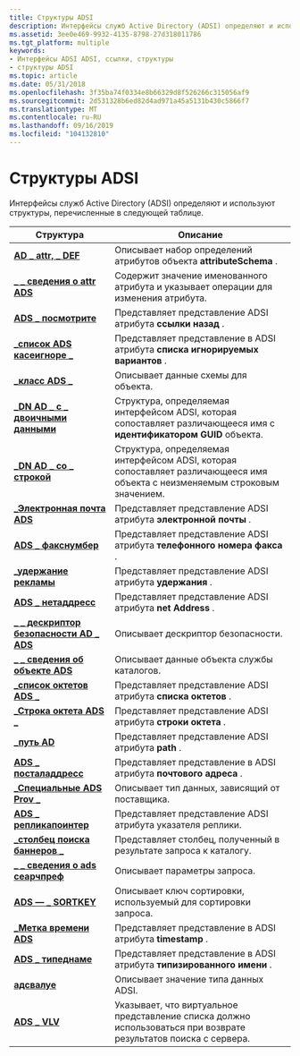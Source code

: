 ```yaml
---
title: Структуры ADSI
description: Интерфейсы служб Active Directory (ADSI) определяют и используют структуры, перечисленные в следующей таблице.
ms.assetid: 3ee0e469-9932-4135-8798-27d318011786
ms.tgt_platform: multiple
keywords:
- Интерфейсы ADSI ADSI, ссылки, структуры
- структуры ADSI
ms.topic: article
ms.date: 05/31/2018
ms.openlocfilehash: 3f35ba74f0334e8b66329d8f526266c315056af9
ms.sourcegitcommit: 2d531328b6ed82d4ad971a45a5131b430c5866f7
ms.translationtype: MT
ms.contentlocale: ru-RU
ms.lasthandoff: 09/16/2019
ms.locfileid: "104132810"
---
```

# <a name="adsi-structures"></a>Структуры ADSI

Интерфейсы служб Active Directory (ADSI) определяют и используют структуры, перечисленные в следующей таблице.



| Структура                                                                      | Описание                                                                                                    |
|--------------------------------------------------------------------------------|----------------------------------------------------------------------------------------------------------------|
| [**AD \_ attr, \_ DEF**](/windows/desktop/api/Iads/ns-iads-ads_attr_def)<br/>                              | Описывает набор определений атрибутов объекта **attributeSchema** .<br/>                          |
| [**\_ \_ сведения о attr ADS**](/windows/desktop/api/Iads/ns-iads-ads_attr_info)<br/>                            | Содержит значение именованного атрибута и указывает операции для изменения атрибута.<br/>              |
| [**ADS \_ посмотрите**](/windows/win32/api/iads/ns-iads-ads_backlink)<br/>                               | Представляет представление ADSI атрибута **ссылки назад** .<br/>                                   |
| [**\_список ADS касеигноре \_**](/windows/desktop/api/Iads/ns-iads-ads_caseignore_list)<br/>                | Представляет представление в ADSI атрибута **списка игнорируемых вариантов** .<br/>                            |
| [**\_класс ADS \_**](/windows/desktop/api/Iads/ns-iads-ads_class_def)<br/>                            | Описывает данные схемы для объекта.<br/>                                                                |
| [**\_DN AD \_ с \_ двоичными данными**](/windows/win32/api/iads/ns-iads-ads_dn_with_binary)<br/>                 | Структура, определяемая интерфейсом ADSI, которая сопоставляет различающееся имя с **идентификатором GUID** объекта.<br/>                     |
| [**\_DN AD \_ со \_ строкой**](/windows/win32/api/iads/ns-iads-ads_dn_with_string)<br/>                 | Структура, определяемая интерфейсом ADSI, которая сопоставляет различающееся имя объекта с неизменяемым строковым значением.<br/> |
| [**\_Электронная почта ADS**](/windows/win32/api/iads/ns-iads-ads_email)<br/>                                     | Представляет представление ADSI атрибута **электронной почты** .<br/>                                       |
| [**ADS \_ факснумбер**](/windows/win32/api/iads/ns-iads-ads_faxnumber)<br/>                             | Представляет представление ADSI атрибута **телефонного номера факса** .<br/>                  |
| [**\_удержание рекламы**](/windows/win32/api/iads/ns-iads-ads_hold)<br/>                                       | Представляет представление ADSI атрибута **удержания** .<br/>                                        |
| [**ADS \_ нетаддресс**](/windows/win32/api/iads/ns-iads-ads_netaddress)<br/>                           | Представляет представление ADSI атрибута **net Address** .<br/>                                 |
| [**\_ \_ дескриптор безопасности AD \_ ADS**](/windows/win32/api/iads/ns-iads-ads_nt_security_descriptor)<br/> | Описывает дескриптор безопасности.<br/>                                                                    |
| [**\_ \_ сведения об объекте ADS**](/windows/desktop/api/Iads/ns-iads-ads_object_info)<br/>                        | Описывает данные объекта службы каталогов.<br/>                                                            |
| [**\_список октетов ADS \_**](/windows/desktop/api/Iads/ns-iads-ads_octet_list)<br/>                          | Представляет представление ADSI атрибута **списка октетов** .<br/>                                  |
| [**\_Строка октета ADS \_**](/windows/win32/api/iads/ns-iads-ads_octet_string)<br/>                      | Представляет представление ADSI атрибута **строки октета** .<br/>                                |
| [**\_путь AD**](/windows/win32/api/iads/ns-iads-ads_path)<br/>                                       | Представляет представление ADSI атрибута **path** .<br/>                                        |
| [**ADS \_ посталаддресс**](/windows/win32/api/iads/ns-iads-ads_postaladdress)<br/>                     | Представляет представление в ADSI атрибута **почтового адреса** .<br/>                              |
| [**\_Специальные ADS Prov \_**](/windows/win32/api/iads/ns-iads-ads_prov_specific)<br/>                    | Описывает тип данных, зависящий от поставщика.<br/>                                                            |
| [**ADS \_ репликапоинтер**](/windows/win32/api/iads/ns-iads-ads_replicapointer)<br/>                   | Представляет представление ADSI атрибута указателя реплики.<br/>                                 |
| [**\_столбец поиска баннеров \_**](/windows/desktop/api/Iads/ns-iads-ads_search_column)<br/>                    | Представляет столбец, полученный в результате запроса к каталогу.<br/>                                               |
| [**\_ \_ сведения о ads сеарчпреф**](/windows/desktop/api/Iads/ns-iads-ads_searchpref_info)<br/>                | Описывает параметры запроса.<br/>                                                                        |
| [**ADS — \_ SORTKEY**](/windows/desktop/api/Iads/ns-iads-ads_sortkey)<br/>                                 | Описывает ключ сортировки, используемый для сортировки запроса.<br/>                                                    |
| [**\_Метка времени ADS**](/windows/win32/api/iads/ns-iads-ads_timestamp)<br/>                             | Представляет представление в ADSI атрибута **timestamp** .<br/>                                   |
| [**ADS \_ типеднаме**](/windows/win32/api/iads/ns-iads-ads_typedname)<br/>                             | Представляет представление в ADSI атрибута **типизированного имени** .<br/>                                  |
| [**адсвалуе**](/windows/desktop/api/Iads/ns-iads-adsvalue)<br/>                                        | Описывает значение типа данных ADSI.<br/>                                                           |
| [**ADS \_ VLV**](/windows/desktop/api/Iads/ns-iads-ads_vlv)<br/>                                         | Указывает, что виртуальное представление списка должно использоваться при возврате результатов поиска с сервера.<br/>  |



 

 

 





